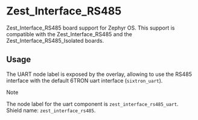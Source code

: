 # Zest_Interface_RS485

Zest_Interface_RS485 board support for Zephyr OS. This support is compatible with the Zest_Interface_RS485 and the Zest_Interface_RS485_Isolated boards.

## Usage

The UART node label is exposed by the overlay, allowing to use the RS485 interface with the default 6TRON uart interface (`sixtron_uart`).

> [!NOTE]
> The node label for the uart component is `zest_interface_rs485_uart`. \
> Shield name: `zest_interface_rs485`.
